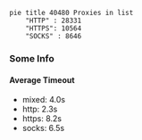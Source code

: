 
```mermaid
pie title 40480 Proxies in list
    "HTTP" : 28331
    "HTTPS": 10564
    "SOCKS" : 8646
```

### Some Info
#### Average Timeout

- mixed: 4.0s
- http: 2.3s
- https: 8.2s
- socks: 6.5s